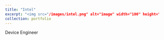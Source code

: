 ```yaml
---
title: "Intel"
excerpt: "<img src="/images/intel.png" alt="image" width="100" height="100">"
collection: portfolio
---
```


Device Engineer 
